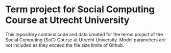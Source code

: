 # Term project for Social Computing Course at Utrecht University

This repository contains code and data created for the terms project of the Social Computing (SoC) Course at Utrecht University. Model parameters are not included as they exceed the file size limits of Github.
